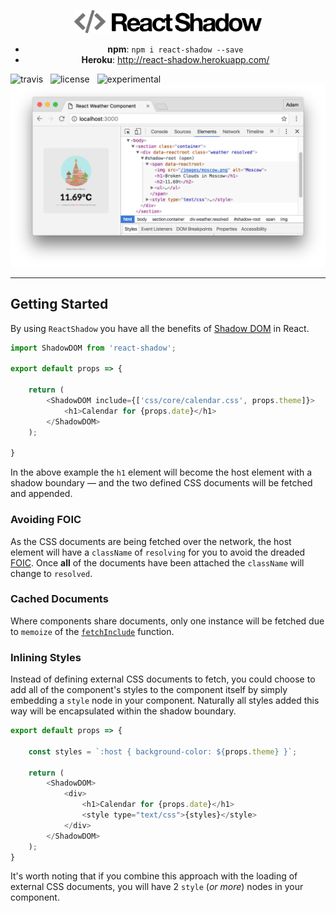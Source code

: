 <p align="center">
    <img src="media/logo.png" alt="ReactShadow" width="300" />
    <br />
    <ul align="center">
        <li><strong>npm</strong>: <code>npm i react-shadow --save</code></li>
        <li><strong>Heroku</strong>: <a href="http://react-shadow.herokuapp.com/">http://react-shadow.herokuapp.com/</a></li>
    </ul>
    <img src="http://img.shields.io/travis/Wildhoney/ReactShadow.svg?style=flat" alt="travis" />
    &nbsp;
    <img src="http://img.shields.io/badge/license-mit-orange.svg?style=flat" alt="license" />
    &nbsp;
    <img src="http://img.shields.io/badge/experimental-%E2%9C%93-blue.svg?style=flat" alt="experimental" />
    <img src="media/screenshot.png" alt="screenshot" />
</p>

---

## Getting Started

By using `ReactShadow` you have all the benefits of [Shadow DOM](https://www.w3.org/TR/shadow-dom/) in React.

```javascript
import ShadowDOM from 'react-shadow';

export default props => {

    return (
        <ShadowDOM include={['css/core/calendar.css', props.theme]}>
            <h1>Calendar for {props.date}</h1>
        </ShadowDOM>
    );

}
```

In the above example the `h1` element will become the host element with a shadow boundary &mdash; and the two defined CSS documents will be fetched and appended.

### Avoiding FOIC

As the CSS documents are being fetched over the network, the host element will have a `className` of `resolving` for you to avoid the dreaded [FOIC](https://en.wikipedia.org/wiki/Flash_of_unstyled_content). Once **all** of the documents have been attached the `className` will change to `resolved`.

### Cached Documents

Where components share documents, only one instance will be fetched due to `memoize` of the [`fetchInclude`](https://github.com/Wildhoney/ReactShadow/blob/master/src/react-shadow.js#L23) function.

### Inlining Styles

Instead of defining external CSS documents to fetch, you could choose to add all of the component's styles to the component itself by simply embedding a `style` node in your component. Naturally all styles added this way will be encapsulated within the shadow boundary.

```javascript
export default props => {

    const styles = `:host { background-color: ${props.theme} }`;

    return (
        <ShadowDOM>
            <div>
                <h1>Calendar for {props.date}</h1>
                <style type="text/css">{styles}</style>
            </div>
        </ShadowDOM>
    );
}
```

It's worth noting that if you combine this approach with the loading of external CSS documents, you will have 2 `style` (*or more*) nodes in your component.
